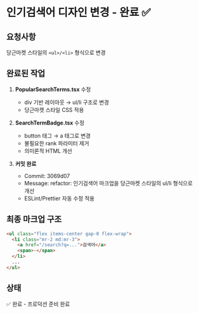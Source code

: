 # 인기검색어 디자인 변경 - 완료 ✅

## 요청사항
당근마켓 스타일의 `<ul>/<li>` 형식으로 변경

## 완료된 작업
1. **PopularSearchTerms.tsx** 수정
   - div 기반 레이아웃 → ul/li 구조로 변경
   - 당근마켓 스타일 CSS 적용
   
2. **SearchTermBadge.tsx** 수정
   - button 태그 → a 태그로 변경
   - 불필요한 rank 파라미터 제거
   - 의미론적 HTML 개선

3. **커밋 완료**
   - Commit: 3069d07
   - Message: refactor: 인기검색어 마크업을 당근마켓 스타일의 ul/li 형식으로 개선
   - ESLint/Prettier 자동 수정 적용

## 최종 마크업 구조
```html
<ul class="flex items-center gap-0 flex-wrap">
  <li class="mr-2 md:mr-3">
    <a href="/search?q=...">검색어</a>
    <span>·</span>
  </li>
  ...
</ul>
```

## 상태
✅ 완료 - 프로덕션 준비 완료
